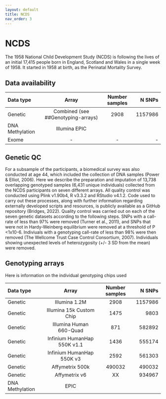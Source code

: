 ```yaml
---
layout: default
title: NCDS
nav_order: 3
---
```


# **NCDS**

The 1958 National Child Development Study (NCDS) is following the lives of an initial 17,415 people born in England, Scotland and Wales in a single week of 1958. It started in 1958 at birth, as the Perinatal Mortality Survey.

## Data availability 

| Data type       | Array       |Number samples | N SNPs |
| :---            |    :----:   |    :----:     |    ---: |  
| Genetic         | Combined (see ##Genotyping-arrays)  | 2908        |     1157986              |
| DNA Methylation | Illumina EPIC  |          |                |
| Exome |  - |    -       |          -      |-


## Genetic QC

For a subsample of the participants, a biomedical survey was also conducted at age 44, which included the collection of DNA samples (Power & Elliot, 2006). Here we describe the preparation and imputation of 13,738 overlapping genotyped samples (6,431 unique individuals) collected from the NCDS participants on seven different arrays. All quality control was conducted using Plink v1.90b4, R v3.3.2 and RStudio v4.1.2. Code used to carry out these processes, along with further information regarding externally developed scripts and resources, is publicly available as a GitHub repository (Bridges, 2022). Quality control was carried out on each of the seven genetic datasets according to the following steps. SNPs with a call-rate of less than 97% were removed (Turner et al., 2011), and SNPs that were not in Hardy-Weinberg equilibrium were removed at a threshold of P <1x10-6. Indiviuals with a genotyping call-rate of less than 98% were then removed (The Wellcome Trust Case Control Consortium, 2007). Individuals showing unexpected levels of heterozygosity (+/- 3 SD from the mean) were removed.

## Genotyping arrays

Here is information on the individual genotyping chips used 

| Data type       | Array       |Number samples | N SNPs |
| :---            |    :----:   |    :----:     |    ---: |  
| Genetic         | Illumina 1.2M  | 2908        |     1157986              |
| Genetic         | Illumina 15k Custom Chip   | 1475        |    9803               |
| Genetic         | Illumina Human 660-Quad   | 871         |         582892          |
| Genetic         | Infinium HumanHap 550K v1.1   | 1436         |         555174          | 
| Genetic         |Infinium HumanHap 550K v3   | 2592         |       561303            |
| Genetic         |Affymetrix 500k  | 490032         |      490032             | 
| Genetic         |Affymetrix v6 | XX         |    934967               |
| DNA Methylation | EPIC  |        |                |



